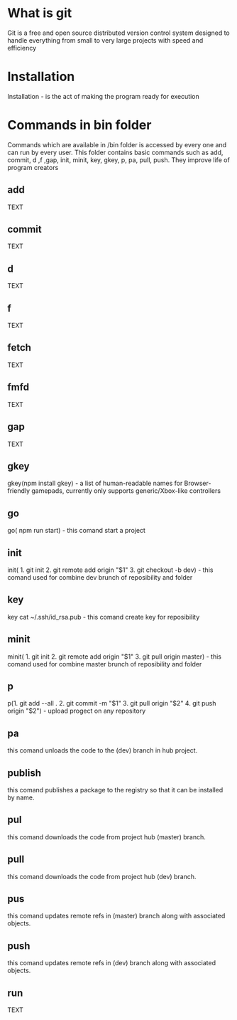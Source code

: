 # What is git
Git is a free and open source distributed version control system designed to handle everything from small to very large projects with speed and efficiency
# Installation
Installation - is the act of making the program ready for execution
# Commands in bin folder
Commands which are available in /bin folder is accessed by every one and can run by every user. This folder contains basic commands such as add, commit, d ,f ,gap, init, minit, key, gkey, p, pa, pull, push. They improve life of program creators 
## add
TEXT
## commit
TEXT
## d
TEXT
## f
TEXT
## fetch
TEXT
## fmfd
TEXT
## gap
TEXT
## gkey
gkey(npm install gkey) - a list of human-readable names for Browser-friendly gamepads, currently only supports generic/Xbox-like controllers
## go
go( npm run start) - this comand start a project
## init
init( 1. git init 2. git remote add origin "$1" 3. git checkout -b dev) - this comand used for combine dev brunch of reposibility and folder
## key
key cat ~/.ssh/id_rsa.pub - this comand create key for reposibility
## minit
minit( 1. git init 2. git remote add origin "$1" 3. git pull origin master) - this comand used for combine master brunch of reposibility and folder
## p
p(1. git add --all . 2. git commit -m "$1" 3. git pull origin "$2" 4. git push origin "$2") - upload progect on any repository
## pa
this comand unloads the code to the (dev) branch in hub project.
## publish
this comand publishes a package to the registry so that it can be installed by name.
## pul
this comand downloads the code from project hub (master) branch.
## pull
this comand downloads the code from project hub (dev) branch.
## pus
this comand updates remote refs in (master) branch along with associated objects.
## push
this comand updates remote refs in (dev) branch along with associated objects.
## run
TEXT
